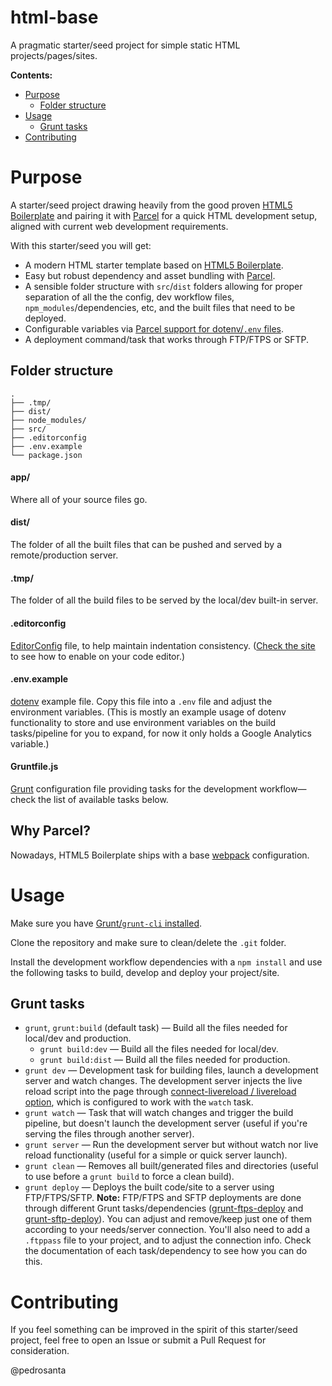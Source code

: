 # html-base

A pragmatic starter/seed project for simple static HTML projects/pages/sites.

**Contents:**

- [Purpose](#purpose)
  * [Folder structure](#folder-structure)
- [Usage](#usage)
  * [Grunt tasks](#grunt-tasks)
- [Contributing](#contributing)

# Purpose

A starter/seed project drawing heavily from the good proven [HTML5 Boilerplate](https://html5boilerplate.com) and pairing it with [Parcel](https://parceljs.org) for a quick HTML development setup, aligned with current web development requirements.

With this starter/seed you will get:

- A modern HTML starter template based on [HTML5 Boilerplate](https://html5boilerplate.com).
- Easy but robust dependency and asset bundling with [Parcel](https://parceljs.org).
- A sensible folder structure with `src`/`dist` folders allowing for proper separation of all the the config, dev workflow files, `npm_modules`/dependencies, etc, and the built files that need to be deployed.
- Configurable variables via [Parcel support for dotenv/`.env` files](https://parceljs.org/features/node-emulation/#.env-files).
- A deployment command/task that works through FTP/FTPS or SFTP.

## Folder structure

```
.
├── .tmp/
├── dist/
├── node_modules/
├── src/
├── .editorconfig
├── .env.example
└── package.json
```

#### app/

Where all of your source files go.

#### dist/

The folder of all the built files that can be pushed and served by a remote/production server.

#### .tmp/

The folder of all the build files to be served by the local/dev built-in server.

#### .editorconfig

[EditorConfig](https://editorconfig.org) file, to help maintain indentation consistency. ([Check the site](https://editorconfig.org/#download) to see how to enable on your code editor.)

#### .env.example

[dotenv](https://github.com/motdotla/dotenv) example file. Copy this file into a `.env` file and adjust the environment variables. (This is mostly an example usage of dotenv functionality to store and use environment variables on the build tasks/pipeline for you to expand, for now it only holds a Google Analytics variable.)

#### Gruntfile.js

[Grunt](https://gruntjs.com/) configuration file providing tasks for the development workflow—check the list of available tasks below.

## Why Parcel?

Nowadays, HTML5 Boilerplate ships with a base [webpack](https://webpack.js.org/) configuration.

# Usage

Make sure you have [Grunt/`grunt-cli` installed](https://gruntjs.com/getting-started#installing-the-cli).

Clone the repository and make sure to clean/delete the `.git` folder.

Install the development workflow dependencies with a `npm install` and use the following tasks to build, develop and deploy your project/site.

## Grunt tasks

- `grunt`, `grunt:build` (default task) — Build all the files needed for local/dev and production.
  - `grunt build:dev` — Build all the files needed for local/dev.
  - `grunt build:dist` — Build all the files needed for production.
- `grunt dev` — Development task for building files, launch a development server and watch changes. The development server injects the live reload script into the page through [connect-livereload / livereload option](https://github.com/gruntjs/grunt-contrib-connect#livereload), which is configured to work with the `watch` task.
- `grunt watch` — Task that will watch changes and trigger the build pipeline, but doesn't launch the development server (useful if you're serving the files through another server).
- `grunt server` — Run the development server but without watch nor live reload functionality (useful for a simple or quick server launch).
- `grunt clean` — Removes all built/generated files and directories (useful to use before a `grunt build` to force a clean build).
- `grunt deploy` — Deploys the built code/site to a server using FTP/FTPS/SFTP. **Note:** FTP/FTPS and SFTP deployments are done through different Grunt tasks/dependencies ([grunt-ftps-deploy](https://github.com/dYb/grunt-ftps-deploy) and [grunt-sftp-deploy](https://github.com/thrashr888/grunt-sftp-deploy)). You can adjust and remove/keep just one of them according to your needs/server connection. You'll also need to add a `.ftppass` file to your project, and to adjust the connection info. Check the documentation of each task/dependency to see how you can do this.

# Contributing

If you feel something can be improved in the spirit of this starter/seed project, feel free to open an Issue or submit a Pull Request for consideration.

@pedrosanta
